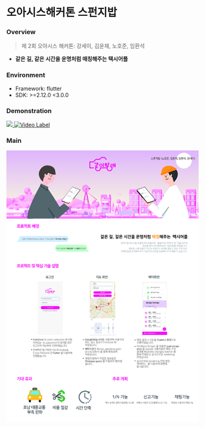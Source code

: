 # 오아시스해커톤 스펀지밥

### Overview
> 제 2회 오아시스 해커톤: 강세이, 김윤재, 노호준, 임환석

- **같은 길, 같은 시간을 운명처럼 매칭해주는 택시어플**

### Environment

- Framework: flutter
- SDK: >=2.12.0 <3.0.0

### Demonstration
<a href="#"><img src='./img/demonstration.gif'>
[![Video Label](http://img.youtube.com/vi/Q4mYoIkVI0I/0.jpg)](https://youtu.be/Q4mYoIkVI0I)
### Main
<a href="#"><img src='./img/fig1.jpg'>

